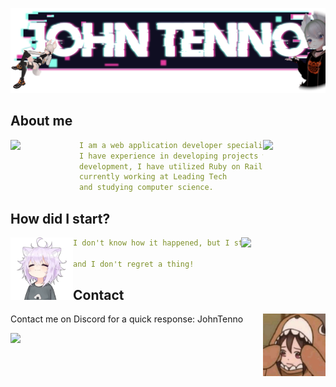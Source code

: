 ![Preview](./imgs/banner.png)

## **About me**

<a href=""><img align="left" width="110" src="https://cdn3.emoji.gg/emojis/8654_HirasawaYuiPeace.png"></a>
<a href="https://github.com/JohnTenno"><img align="right" width="100" src="https://i.pinimg.com/originals/04/29/89/04298998c4006e5847cf9ef157665b43.gif" /></a>

```yaml
I am a web application developer specializing in frontend development using Angular.
I have experience in developing projects with Electron based on Angular. For backend
development, I have utilized Ruby on Rails and Nest.js. Additionally, I am
currently working at Leading Tech
and studying computer science.
```

## **How did I start?**

<a href=""><img align="right" width="135" src="https://img.wattpad.com/82b48df564d60f8250b9b34aa40ef8d80f7e2636/68747470733a2f2f73332e616d617a6f6e6177732e636f6d2f776174747061642d6d656469612d736572766963652f53746f7279496d6167652f437a63446362314868366e5438413d3d2d3732303532363736352e313539363232346366643531373334323133393230323632393832332e676966"></a>
<a href="https://github.com/JohnTenno"><img align="left" width="100" src="./imgs/aa1530d8-84b7-4430-bd79-b46f795f8bd6.webp"></a>

```yaml
I don't know how it happened, but I started coding,

and I don't regret a thing!
```

## **Contact**

<a href="https://github.com/JohnTenno"><img align="right" width="100" src="./imgs/1159988e-75b6-446a-8486-92a8a336808c.webp" /></a>
Contact me on Discord for a quick response: JohnTenno

[![](https://img.shields.io/github/followers/JohnTenno?label=Followers&style=social)](https://github.com/JohnTenno)
